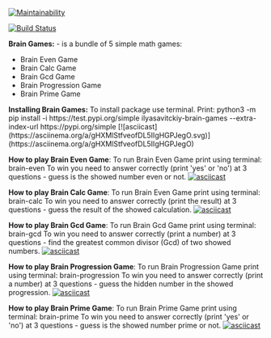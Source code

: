[![Maintainability](https://api.codeclimate.com/v1/badges/0355cd17bd163ed48003/maintainability)](https://codeclimate.com/github/IlyaSavitckiy/python-project-lvl1/maintainability)

[![Build Status](https://travis-ci.org/IlyaSavitckiy/python-project-lvl1.svg?branch=master)](https://travis-ci.org/IlyaSavitckiy/python-project-lvl1)

<b>Brain Games:</b> - is a bundle of 5 simple math games:
<ul>
    <li>Brain Even Game</li>
    <li>Brain Calc Game</li>
    <li>Brain Gcd Game</li>
    <li>Brain Progression Game</li>
    <li>Brain Prime Game</li>
</ul>
<b>Installing Brain Games:</b>
To install package use terminal. Print:
python3 -m pip install -i https://test.pypi.org/simple ilyasavitckiy-brain-games --extra-index-url https://pypi.org/simple
[![asciicast](https://asciinema.org/a/gHXMlStfveofDL5IIgHGPJegO.svg)](https://asciinema.org/a/gHXMlStfveofDL5IIgHGPJegO)

<b>How to play Brain Even Game</b>:
To run Brain Even Game print using terminal: brain-even
To win you need to answer correctly (print 'yes' or 'no') at 3 questions - guess is the showed number even or not.
[![asciicast](https://asciinema.org/a/gujfYYzu4rz5amW4IQjf7oFpR.svg)](https://asciinema.org/a/gujfYYzu4rz5amW4IQjf7oFpR)

<b>How to play Brain Calc Game</b>:
To run Brain Even Game print using terminal: brain-calc
To win you need to answer correctly (print the result) at 3 questions - guess the result of the showed calculation.
[![asciicast](https://asciinema.org/a/EYLheQGHr02zQ53fo12am2gkK.svg)](https://asciinema.org/a/EYLheQGHr02zQ53fo12am2gkK)

<b>How to play Brain Gcd Game</b>:
To run Brain Gcd Game print using terminal: brain-gcd
To win you need to answer correctly (print a number) at 3 questions - find the greatest common divisor (Gcd) of two showed numbers.
[![asciicast](https://asciinema.org/a/ZuX6LAnT7JeZJSMgJZGDB5QHb.svg)](https://asciinema.org/a/ZuX6LAnT7JeZJSMgJZGDB5QHb)

<b>How to play Brain Progression Game</b>:
To run Brain Progression Game print using terminal: brain-progression
To win you need to answer correctly (print a number) at 3 questions - guess the hidden number in the showed progression.
[![asciicast](https://asciinema.org/a/zgHwYeJAZErU1Mj8OKMNE2hS0.svg)](https://asciinema.org/a/zgHwYeJAZErU1Mj8OKMNE2hS0)

<b>How to play Brain Prime Game</b>:
To run Brain Prime Game print using terminal: brain-prime
To win you need to answer correctly (print 'yes' or 'no') at 3 questions - guess is the showed number prime or not.
[![asciicast](https://asciinema.org/a/9PmkJQd5SKEaDfIKIGNkAOxqv.svg)](https://asciinema.org/a/9PmkJQd5SKEaDfIKIGNkAOxqv)
